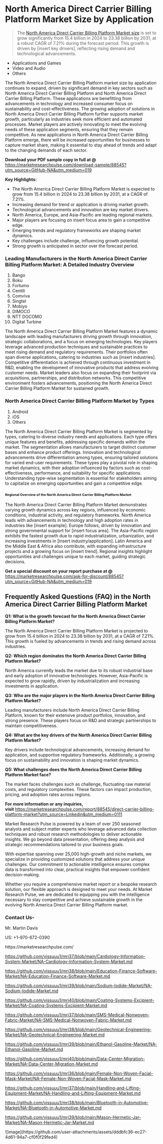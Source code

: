 <h1>North America Direct Carrier Billing Platform Market&nbsp;Size by Application</h1><blockquote><p>The <a href="https://marketresearchpulse.com/download-sample/88545?utm_source=GitHub-NA&amp;utm_medium=019">North America Direct Carrier Billing Platform Market size</a> is set to grow significantly from 15.4 billion in 2024 to 23.38 billion by 2031, at a robust CAGR of 7.21% during the forecast period. This growth is driven by [insert key drivers], reflecting rising demand and technological advancements.</p></blockquote><ul><li>Applications and Games<li> Video and Audio<li> Others</li></ul><p>The North America Direct Carrier Billing Platform market size by application continues to expand, driven by significant demand in key sectors such as North America Direct Carrier Billing Platform and North America Direct Carrier Billing Platform. These applications are benefitting from advancements in technology and increased consumer focus on sustainability and cost-effectiveness. The growing adoption of solutions in North America Direct Carrier Billing Platform further supports market growth, particularly as industries seek more efficient and automated processes. Market players are actively innovating to meet the evolving needs of these application segments, ensuring that they remain competitive. As new applications in North America Direct Carrier Billing Platform emerge, there will be increased opportunities for businesses to capture market share, making it essential to stay ahead of trends and adapt to the changing demands of each sector.</p><p><strong>Download your PDF sample copy in full at @ </strong><a href="https://marketresearchpulse.com/download-sample/88545?utm_source=GitHub-NA&amp;utm_medium=019">https://marketresearchpulse.com/download-sample/88545?utm_source=GitHub-NA&amp;utm_medium=019</a></p><p><strong>Key Highlights: </strong></p><ul><li>The North America Direct Carrier Billing Platform Market is expected to grow from 15.4 billion in 2024 to 23.38 billion by 2031, at a CAGR of 7.21%.</li><li>Increasing demand for trend or application is driving market growth.</li><li>Technological advancements and innovation are key market drivers.</li><li>North America, Europe, and Asia-Pacific are leading regional markets.</li><li>Major players are focusing on insert focus area to gain a competitive edge.</li><li>Emerging trends and regulatory frameworks are shaping market dynamics.</li><li>Key challenges include challenge, influencing growth potential.</li><li>Strong growth is anticipated in sector over the forecast period.</li></ul><h3>Leading Manufacturers in the North America Direct Carrier Billing Platform Market: A Detailed Industry Overview</h3><ol><li>Bango</li><li>Boku</li><li>Fortumo</li><li>Centili</li><li>Comviva</li><li>Singtel</li><li>Mobiyo</li><li>DIMOCO</li><li>NTT DOCOMO</li><li>Digital Turbine</li></ol><div class="flex max-w-full flex-col flex-grow"><div class="min-h-8 text-message flex w-full flex-col items-end gap-2 whitespace-normal break-words [.text-message+&amp;]:mt-5" dir="auto" data-message-author-role="assistant" data-message-id="fd8432e4-4910-450d-b182-61b7bfb0a01f" data-message-model-slug="gpt-4o"><div class="flex w-full flex-col gap-1 empty:hidden first:pt-[3px]"><div class="markdown prose w-full break-words dark:prose-invert light"><p>The North America Direct Carrier Billing Platform Market features a dynamic landscape with leading manufacturers driving growth through innovation, strategic collaborations, and a focus on emerging technologies. Key players leverage advanced production techniques and sustainable practices to meet rising demand and regulatory requirements. Their portfolios often span diverse applications, catering to industries such as [insert industries]. Competitive differentiation is achieved through continuous investment in R&amp;D, enabling the development of innovative products that address evolving customer needs. Market leaders also focus on expanding their footprint via acquisitions, partnerships, and distribution networks. This competitive environment fosters advancements, positioning the North America Direct Carrier Billing Platform Market for sustained growth.</p></div></div></div></div><h3>North America Direct Carrier Billing Platform Market by Types</h3><ol><li>Android<li> iOS<li> Others</li></ol><div class="flex max-w-full flex-col flex-grow"><div class="min-h-8 text-message flex w-full flex-col items-end gap-2 whitespace-normal break-words [.text-message+&amp;]:mt-5" dir="auto" data-message-author-role="assistant" data-message-id="084470be-0bb7-4664-bddf-5156b4f41249" data-message-model-slug="gpt-4o-mini"><div class="flex w-full flex-col gap-1 empty:hidden first:pt-[3px]"><div class="markdown prose w-full break-words dark:prose-invert light"><p>The North America Direct Carrier Billing Platform Market is segmented by types, catering to diverse industry needs and applications. Each type offers unique features and benefits, addressing specific demands within the market. The segmentation allows manufacturers to target distinct customer bases and enhance product offerings. Innovation and technological advancements drive differentiation among types, ensuring tailored solutions for varied end-user requirements. These types play a pivotal role in shaping market dynamics, with their adoption influenced by factors such as cost-effectiveness, performance, and suitability for specific applications. Understanding type-wise segmentation is essential for stakeholders aiming to capitalize on emerging opportunities and gain a competitive edge.</p></div></div></div></div><h3><span style="font-size: 11px;">Regional Overview of the North America Direct Carrier Billing Platform Market</span></h3><div class="flex max-w-full flex-col flex-grow"><div class="min-h-8 text-message flex w-full flex-col items-end gap-2 whitespace-normal break-words [.text-message+&amp;]:mt-5" dir="auto" data-message-author-role="assistant" data-message-id="e9038762-ce64-4e30-91c9-9bd413514231" data-message-model-slug="gpt-4o-mini"><div class="flex w-full flex-col gap-1 empty:hidden first:pt-[3px]"><div class="markdown prose w-full break-words dark:prose-invert light"><p>The North America Direct Carrier Billing Platform Market demonstrates varying growth dynamics across key regions, influenced by economic conditions, industrial activity, and regulatory frameworks. North America leads with advancements in technology and high adoption rates in industries like [insert example]. Europe follows, driven by innovation and strong governmental support for [insert focus area]. The Asia-Pacific region exhibits the fastest growth due to rapid industrialization, urbanization, and increasing investments in [insert industry/application]. Latin America and the Middle East &amp; Africa also contribute, with expanding infrastructure projects and a growing focus on [insert trend]. Regional insights highlight opportunities and challenges unique to each market, guiding strategic decisions.</p></div></div></div></div><p><strong>Get a special discount on your report purchase at @ </strong><a href="https://marketresearchpulse.com/ask-for-discount/88545?utm_source=GitHub-NA&amp;utm_medium=019">https://marketresearchpulse.com/ask-for-discount/88545?utm_source=GitHub-NA&amp;utm_medium=019</a></p><h2>Frequently Asked Questions (FAQ) in the North America Direct Carrier Billing Platform Market</h2><p><strong>Q1: What is the growth forecast for the North America Direct Carrier Billing Platform Market?</strong></p><p>The North America Direct Carrier Billing Platform Market is projected to grow from 15.4 billion in 2024 to 23.38 billion by 2031, at a CAGR of 7.21%. This growth is fueled by advancements in trends and rising demand across industries.</p><p><strong>Q2: Which region dominates the North America Direct Carrier Billing Platform Market?</strong></p><p>North America currently leads the market due to its robust industrial base and early adoption of innovative technologies. However, Asia-Pacific is expected to grow rapidly, driven by industrialization and increasing investments in application.</p><p><strong>Q3: Who are the major players in the North America Direct Carrier Billing Platform Market?</strong></p><p>Leading manufacturers include North America Direct Carrier Billing Platform, known for their extensive product portfolios, innovation, and strong presence. These players focus on R&amp;D and strategic partnerships to maintain competitiveness.</p><p><strong>Q4: What are the key drivers of the North America Direct Carrier Billing Platform Market?</strong></p><p>Key drivers include technological advancements, increasing demand for application, and supportive regulatory frameworks. Additionally, a growing focus on sustainability and innovation is shaping market dynamics.</p><p><strong>Q5: What challenges does the North America Direct Carrier Billing Platform Market face?</strong></p><p>The market faces challenges such as challenge, fluctuating raw material costs, and regulatory complexities. These factors can impact production, pricing, and adoption rates across regions.</p><p><strong>For more information or any inquiries, visit&nbsp;</strong><a href="https://marketresearchpulse.com/report/88545/direct-carrier-billing-platform-market?utm_source=Linkedin&utm_medium=0111">https://marketresearchpulse.com/report/88545/direct-carrier-billing-platform-market?utm_source=Linkedin&utm_medium=0111</a></p><p>Market Research Pulse is powered by a team of over 250 seasoned analysts and subject matter experts who leverage advanced data collection techniques and robust research methodologies to deliver actionable insights. We go beyond data presentation, offering deep analysis and strategic recommendations tailored to your business goals.</p><p>With expertise spanning over 25,000 high-growth and niche markets, we specialize in providing customized solutions that address your unique challenges. Our commitment to actionable intelligence ensures complex data is transformed into clear, practical insights that empower confident decision-making.</p><p>Whether you require a comprehensive market report or a bespoke research solution, our flexible approach is designed to meet your needs. At Market Research Pulse, we are dedicated to equipping you with the intelligence necessary to stay competitive and achieve sustainable growth in the evolving North America Direct Carrier Billing Platform market.</p><h3><strong>Contact Us-</strong></h3><p>Mr. Martin Davis</p><p>US: +1-970-672-0390</p><p>https://marketresearchpulse.com/</p><p><a href="https://github.com/vissuuu1/mri37/blob/main/Cardiology-Information-System-Market/NA-Cardiology-Information-System-Market.md">https://github.com/vissuuu1/mri37/blob/main/Cardiology-Information-System-Market/NA-Cardiology-Information-System-Market.md</a></p><p><a href="https://github.com/vissuuu1/mri38/blob/main/Education-Finance-Software-Market/NA-Education-Finance-Software-Market.md">https://github.com/vissuuu1/mri38/blob/main/Education-Finance-Software-Market/NA-Education-Finance-Software-Market.md</a></p><p><a href="https://github.com/vissuuu1/mri39/blob/main/Sodium-Iodide-Market/NA-Sodium-Iodide-Market.md">https://github.com/vissuuu1/mri39/blob/main/Sodium-Iodide-Market/NA-Sodium-Iodide-Market.md</a></p><p><a href="https://github.com/vissuuu1/mri40/blob/main/Coating-Systems-Excipient-Market/NA-Coating-Systems-Excipient-Market.md">https://github.com/vissuuu1/mri40/blob/main/Coating-Systems-Excipient-Market/NA-Coating-Systems-Excipient-Market.md</a></p><p><a href="https://github.com/vissuuu1/mri37/blob/main/SMS-Medical-Nonwoven-Fabric-Market/NA-SMS-Medical-Nonwoven-Fabric-Market.md">https://github.com/vissuuu1/mri37/blob/main/SMS-Medical-Nonwoven-Fabric-Market/NA-SMS-Medical-Nonwoven-Fabric-Market.md</a></p><p><a href="https://github.com/vissuuu1/mri38/blob/main/Geotechnical-Engineering-Market/NA-Geotechnical-Engineering-Market.md">https://github.com/vissuuu1/mri38/blob/main/Geotechnical-Engineering-Market/NA-Geotechnical-Engineering-Market.md</a></p><p><a href="https://github.com/vissuuu1/mri39/blob/main/Ethanol-Gasoline-Market/NA-Ethanol-Gasoline-Market.md">https://github.com/vissuuu1/mri39/blob/main/Ethanol-Gasoline-Market/NA-Ethanol-Gasoline-Market.md</a></p><p><a href="https://github.com/vissuuu1/mri40/blob/main/Data-Center-Migration-Market/NA-Data-Center-Migration-Market.md">https://github.com/vissuuu1/mri40/blob/main/Data-Center-Migration-Market/NA-Data-Center-Migration-Market.md</a></p><p><a href="https://github.com/vissuuu1/mri36/blob/main/Female-Non-Woven-Facial-Mask-Market/NA-Female-Non-Woven-Facial-Mask-Market.md">https://github.com/vissuuu1/mri36/blob/main/Female-Non-Woven-Facial-Mask-Market/NA-Female-Non-Woven-Facial-Mask-Market.md</a></p><p><a href="https://github.com/vissuuu1/mri37/blob/main/Handling-and-Lifting-Equipment-Market/NA-Handling-and-Lifting-Equipment-Market.md">https://github.com/vissuuu1/mri37/blob/main/Handling-and-Lifting-Equipment-Market/NA-Handling-and-Lifting-Equipment-Market.md</a></p><p><a href="https://github.com/vissuuu1/mri38/blob/main/Bluetooth-in-Automotive-Market/NA-Bluetooth-in-Automotive-Market.md">https://github.com/vissuuu1/mri38/blob/main/Bluetooth-in-Automotive-Market/NA-Bluetooth-in-Automotive-Market.md</a></p><p><a href="https://github.com/vissuuu1/mri39/blob/main/Mason-Hermetic-Jar-Market/NA-Mason-Hermetic-Jar-Market.md">https://github.com/vissuuu1/mri39/blob/main/Mason-Hermetic-Jar-Market/NA-Mason-Hermetic-Jar-Market.md</a></p>
![image](https://github.com/user-attachments/assets/dddbfc36-ec27-4d61-94a7-cf0f0f29fed4)
